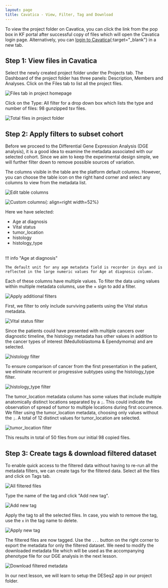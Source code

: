 ```yaml
---
layout: page
title: Cavatica - View, Filter, Tag and Download
---
```


To view the project folder on Cavatica, you can click the link from the pop box in KF portal after successful copy of files which will open the Cavatica login page.
Alternatively, you can [login to Cavatica](https://cavatica.sbgenomics.com){:target="_blank"} in a new tab.

## Step 1: View files in Cavatica

Select the newly created project folder under the <span class="highlight_txt">Projects</span> tab. The Dashboard of the project folder has three panels: Description, Members and Analyses. Click on the <span class="highlight_txt">Files</span> tab to list all the project files.

![Files tab in project homepage](../rna-seq-images/10_Cavatica.png "Files tab in project homepage")

Click on the <span class="highlight_txt">Type: All</span> filter for a drop down box which lists the type and number of files: 98 gunzipped tsv files.

![Total files in project folder](../rna-seq-images/11_Cavatica.png "Total files in project folder")


## Step 2: Apply filters to subset cohort

Before we proceed to the Differential Gene Expression Analysis (DGE analysis), it is a good idea to examine the metadata associated with our selected cohort. Since we aim to keep the experimental design simple, we will further filter down to remove possible sources of variation.

The columns visible in the table are the platform default columns. However, you can choose the table icon on the right hand corner and select any columns to view from the metadata list.

![Edit table columns](../rna-seq-images/12_Cavatica.png "Edit table columns")

![Custom columns](../rna-seq-images/13_Cavatica.png "Custom columns"){: align=right width=52%}

Here we have selected:

 - Age at diagnosis
 - Vital status
 - tumor_location
 - histology
 - histology_type

</br>
!!! info "Age at diagnosis"

    The default unit for any age metadata field is recorder in days and is reflected in the large numeric values for Age at diagnosis column.

Each of these columns have multiple values. To filter the data using values within multiple metadata columns, use the <span class="highlight_txt">+</span> sign to add a filter.

![Apply additional filters](../rna-seq-images/14_Cavatica.png "Apply additional filters")

First, we filter to only include surviving patients using the <span class="highlight_txt">Vital status</span> metadata.

![Vital status filter](../rna-seq-images/15_Cavatica.png "Vital status filter")

Since the patients could have presented with multiple cancers over diagnostic timeline, the <span class="highlight_txt">histology</span> metadata has other values in addition to the cancer types of interest (Medulloblastoma & Ependymoma) and are selected.

![histology filter](../rna-seq-images/16_Cavatica.png "histology filter")

To ensure comparison of cancer from the first presentation in the patient, we eliminate recurrent or progressive subtypes using the <span class="highlight_txt">histology_type</span> filter.

![histology_type filter](../rna-seq-images/17_Cavatica.png "histology_type filter")

The tumor_location metadata column has some values that include multiple anatomically distinct locations separated by a `;`. This could indicate the observation of spread of tumor to multiple locations during first occurrence. We filter using the <span class="highlight_txt">tumor_location</span> metadata, choosing only values without the `;`. A total of 12 distinct values for tumor_location are selected.

![tumor_location filter](../rna-seq-images/18_Cavatica.png "tumor_location filter")

This results in total of 50 files from our initial 98 copied files.

## Step 3: Create tags & download filtered dataset

To enable quick access to the filtered data without having to re-run all the metadata filters, we can create tags for the filtered data. Select all the files and click on <span class="highlight_txt">Tags</span> tab.  

![All filtered files](../rna-seq-images/19_Cavatica.png "All filtered files")

Type the name of the tag and click "Add new tag".

![Add new tag](../rna-seq-images/20_Cavatica.png "Add new tag")

Apply the tag to all the selected files. In case, you wish to remove the tag, use the `x` in the tag name to delete.

![Apply new tag](../rna-seq-images/21_Cavatica.png "Apply new tag")

The filtered files are now tagged. Use the `...` button on the right corner to export the metadata for only the filtered dataset. We need to modify the downloaded metadata file which will be used as the accompanying phenotype file for our DGE analysis in the next lesson.

![Download filtered metadata](../rna-seq-images/22_Cavatica.png "Download filtered metadata")

In our next lesson, we will learn to setup the DESeq2 app in our project folder.
